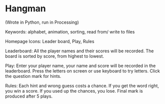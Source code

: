 # Hangman
(Wrote in Python, run in Processing)

Keywords: alphabet, animation, sorting, read from/ write to files

Homepage Icons:
  Leader board, Play, Rules
  
Leaderboard: 
  All the player names and their scores will be recorded.
  The board is sorted by score, from highest to lowest.
  
Play:
  Enter your player name, your name and score will be recorded in the leaderboard.
  Press the letters on screen or use keyboard to try letters.
  Click the question mark for hints.
  
Rules:
  Each hint and wrong guess costs a chance.
  If you get the word right, you win a score.
  If you used up the chances, you lose.
  Final mark is produced after 5 plays.
